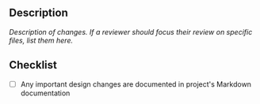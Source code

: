 ## Description
_Description of changes. If a reviewer should focus their review on specific files, list them here._

## Checklist
* [ ] Any important design changes are documented in project's Markdown documentation
